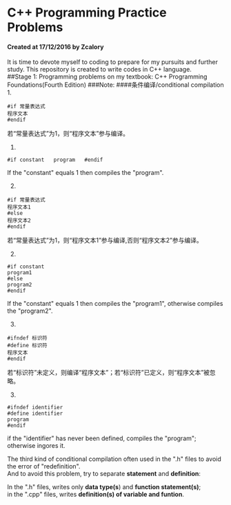 # C++ Programming Practice Problems
#### Created at 17/12/2016 by Zcalory
It is time to devote myself to coding to prepare for my pursuits and further study.
This repository is created to write codes in C++ language.    
##Stage 1: Programming problems on my textbook: C++ Programming Foundations(Fourth Edition)
###Note: 
####条件编译/conditional compilation
1. 

`#if 常量表达式`  
`程序文本`  
`#endif`


若“常量表达式”为1，则“程序文本”参与编译。

1.

`#if constant  
program  
#endif`

If the "constant" equals 1 then compiles the "program". 

2.

`#if 常量表达式`  
`程序文本1`  
`#else`  
`程序文本2`  
`#endif`  

若“常量表达式”为1，则“程序文本1”参与编译,否则“程序文本2”参与编译。

2.

`#if constant`  
`program1`  
`#else`  
`program2`  
`#endif`

If the "constant" equals 1 then compiles the "program1", otherwise compiles the "program2". 

3.

`#ifndef 标识符`  
`#define 标识符`  
`程序文本`  
`#endif`

若“标识符”未定义，则编译“程序文本”；若“标识符”已定义，则“程序文本”被忽略。

3.

`#ifndef identifier`  
`#define identifier`  
`program`  
`#endif`

if the "identifier" has never been defined, compiles the "program"; otherwise ingores it.

The third kind of conditional compilation often used in the ".h" files to avoid the error of "redefinition".  
And to avoid this problem, try to separate **statement** and **definition**:

In the ".h" files, writes only **data type(s**) and **function statement(s)**;  
in the ".cpp" files, writes **definition(s) of variable and funtion**.
